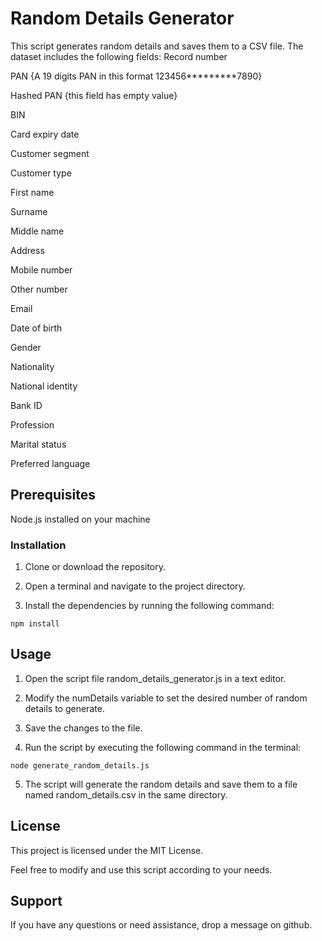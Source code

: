 
# Random Details Generator
This script generates random details and saves them to a CSV file.
The dataset includes the following fields:
Record number

PAN {A 19 digits PAN in this format 123456*********7890}

Hashed PAN {this field has empty value}

BIN

Card expiry date

Customer segment

Customer type

First name

Surname

Middle name

Address

Mobile number

Other number

Email

Date of birth

Gender

Nationality

National identity

Bank ID

Profession

Marital status

Preferred language

## Prerequisites
Node.js installed on your machine

### Installation
1. Clone or download the repository.

2. Open a terminal and navigate to the project directory.

3. Install the dependencies by running the following command:

```npm install```

## Usage
1. Open the script file random_details_generator.js in a text editor.

2. Modify the numDetails variable to set the desired number of random details to generate.

3. Save the changes to the file.

4. Run the script by executing the following command in the terminal:

```node generate_random_details.js```

5. The script will generate the random details and save them to a file named random_details.csv in the same directory.

## License
This project is licensed under the MIT License.

Feel free to modify and use this script according to your needs.

## Support
If you have any questions or need assistance, drop a message on github.
